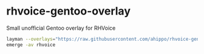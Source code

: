 rhvoice-gentoo-overlay
======================

Small unofficial Gentoo overlay for RHVoice

```bash
layman --overlays="https://raw.githubusercontent.com/ahippo/rhvoice-gentoo-overlay/master/repositories.xml" -f -a ahippo-rhvoice-overlay
emerge -av rhvoice
```

